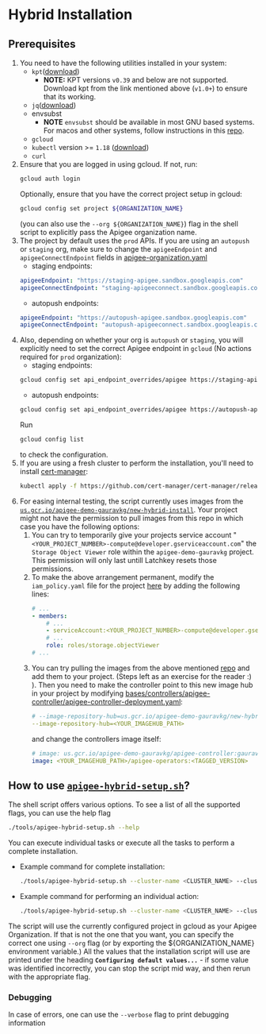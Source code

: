 # Hybrid Installation

## Prerequisites
1. You need to have the following utilities installed in your system:
    * `kpt`([download](https://kpt.dev/installation/))
        * **NOTE:** KPT versions `v0.39` and below are not supported. Download kpt from the link mentioned above (`v1.0+`) to ensure that its working.
    * `jq`([download](https://stedolan.github.io/jq/download/))
    * envsubst
        * **NOTE** `envsubst` should be available in most GNU based systems. For macos and other systems, follow  instructions in this [repo](https://github.com/a8m/envsubst).
    * `gcloud`
    * `kubectl` version >= `1.18` ([download](https://kubernetes.io/docs/tasks/tools/#kubectl))
    * `curl`
2. Ensure that you are logged in using gcloud. If not, run:
    ```bash
    gcloud auth login
    ```
    Optionally, ensure that you have the correct project setup in gcloud:
    ```bash
    gcloud config set project ${ORGANIZATION_NAME}
    ```
    (you can also use the `--org ${ORGANIZATION_NAME}`) flag in the shell script to explicitly pass the Apigee organization name.
3. The project by default uses the `prod` APIs. If you are using an `autopush` or `staging` org, make sure to change the `apigeeEndpoint` and `apigeeConnectEndpoint` fields in [apigee-organization.yaml](overlays/instances/instance1/organization/apigee-organization.yaml)
    * staging endpoints:
    ```yaml
    apigeeEndpoint: "https://staging-apigee.sandbox.googleapis.com"
    apigeeConnectEndpoint: "staging-apigeeconnect.sandbox.googleapis.com:443"
    ```
    * autopush endpoints:
    ```yaml
    apigeeEndpoint: "https://autopush-apigee.sandbox.googleapis.com"
    apigeeConnectEndpoint: "autopush-apigeeconnect.sandbox.googleapis.com:443"
    ```
4. Also, depending on whether your org is `autopush` or `staging`, you will explicitly need to set the correct Apigee endpoint in `gcloud` (No actions required for `prod` organization):
    * staging endpoints:
    ```bash
    gcloud config set api_endpoint_overrides/apigee https://staging-apigee.sandbox.googleapis.com/
    ```
    * autopush endpoints:
    ```bash
    gcloud config set api_endpoint_overrides/apigee https://autopush-apigee.sandbox.googleapis.com/
    ```
    Run
    ```bash
    gcloud config list
    ```
    to check the configuration.
6. If you are using a fresh cluster to perform the installation, you'll need to install [cert-manager](https://cert-manager.io/docs/reference/api-docs/):
    ```bash
    kubectl apply -f https://github.com/cert-manager/cert-manager/releases/download/v1.7.1/cert-manager.yaml
    ```
7. For easing internal testing, the script currently uses images from the [`us.gcr.io/apigee-demo-gauravkg/new-hybrid-install`](https://us.gcr.io/apigee-demo-gauravkg/new-hybrid-install). Your project might not have the permission to pull images from this repo in which case you have the following options:
    1. You can try to temporarily give your projects service account "`<YOUR_PROJECT_NUMBER>-compute@developer.gserviceaccount.com`" the `Storage Object Viewer` role within the `apigee-demo-gauravkg` project. This permission will only last untill Latchkey resets those permissions.
    2. To make the above arrangement permanent, modify the `iam_policy.yaml` file for the project [here](http://google3/configs/cloud/gong/org_hierarchy/google.com/teams/apigee-teams/shared/hybrid/project.apigee-demo-gauravkg/iam_policy.yaml) by adding the following lines:
        ```yaml
        # ...
        - members:
            # ...
            - serviceAccount:<YOUR_PROJECT_NUMBER>-compute@developer.gserviceaccount.com
            # ...
            role: roles/storage.objectViewer
        # ...
        ```
    3. You can try pulling the images from the above mentioned [repo](https://us.gcr.io/apigee-demo-gauravkg/new-hybrid-install) and add them to your project. (Steps left as an exercise for the reader :) ). Then you need to make the controller point to this new image hub in your project by modifying [bases/controllers/apigee-controller/apigee-controller-deployment.yaml](bases/controllers/apigee-controller/apigee-controller-deployment.yaml):
        ```yaml
        # --image-repository-hub=us.gcr.io/apigee-demo-gauravkg/new-hybrid-install
        --image-repository-hub=<YOUR_IMAGEHUB_PATH>
        ```
        and change the controllers image itself:
        ```yaml
        # image: us.gcr.io/apigee-demo-gauravkg/apigee-controller:gauravkg
        image: <YOUR_IMAGEHUB_PATH>/apigee-operators:<TAGGED_VERSION>
        ```


## How to use [`apigee-hybrid-setup.sh`](tools/apigee-hybrid-setup.sh)?
The shell script offers various options. To see a list of all the supported
flags, you can use the help flag
```bash
./tools/apigee-hybrid-setup.sh --help
```

You can execute individual tasks or execute all the tasks to perform a complete
installation.

* Example command for complete installation:
    ```bash
    ./tools/apigee-hybrid-setup.sh --cluster-name <CLUSTER_NAME> --cluster-region <CLUSTER_REGION> --setup-all
    ```
* Example command for performing an individual action:
    ```bash
    ./tools/apigee-hybrid-setup.sh --cluster-name <CLUSTER_NAME> --cluster-region <CLUSTER_REGION> --apply-configuration
    ```

The script will use the currently configured project in gcloud as your Apigee
Organization. If that is not the one that you want, you can specify the correct
one using `--org` flag (or by exporting the ${ORGANIZATION_NAME} environment
variable.) All the values that the installation script will use are printed
under the heading **`Configuring default values...`** - if some value was
identified incorrectly, you can stop the script mid way, and then rerun with the
appropriate flag.

### Debugging
In case of errors, one can use the `--verbose` flag to print debugging
information